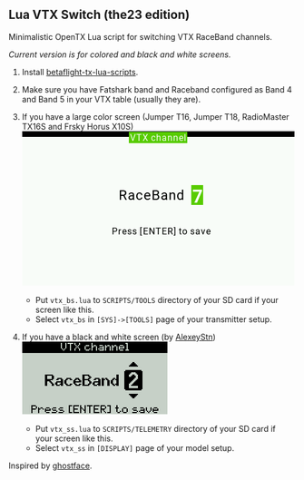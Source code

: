 ## Lua VTX Switch (the23 edition)

Minimalistic OpenTX Lua script for switching VTX RaceBand channels.

_Current version is for colored and black and white screens._

1. Install [betaflight-tx-lua-scripts](https://github.com/betaflight/betaflight-tx-lua-scripts).
2. Make sure you have Fatshark band and Raceband configured as Band 4 and Band 5 in your VTX table (usually they are).


3. If you have a large color screen (Jumper T16, Jumper T18, RadioMaster TX16S and Frsky Horus X10S)<br/>
 ![Screenshot](https://github.com/the23x/lua-vtx-switch-plus/blob/master/screenshotbs.png?raw=true)
	- Put `vtx_bs.lua` to `SCRIPTS/TOOLS` directory of your SD card if your screen like this.
	- Select `vtx_bs` in `[SYS]->[TOOLS]` page of your transmitter setup.

4. If you have a black and white screen (by [AlexeyStn](https://github.com/alexeystn/lua-vtx-switch))<br/>
 ![Screenshot](https://github.com/the23x/lua-vtx-switch-plus/blob/master/screenshotss.png?raw=true)
	- Put `vtx_ss.lua` to `SCRIPTS/TELEMETRY` directory of your SD card if your screen like this.
	- Select `vtx_ss` in `[DISPLAY]` page of your model setup.


Inspired by [ghostface](https://gist.github.com/ghostface/b7de909b24fc7ce4b4c75de515c0ae46#file-vtx-lua-L1).
